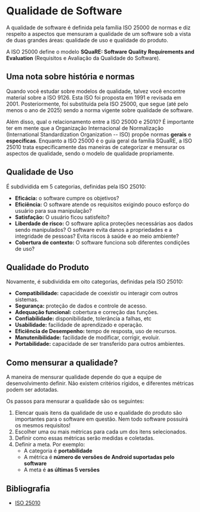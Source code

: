 # Qualidade de Software

A qualidade de software é definida pela família ISO 25000 de normas e diz respeito a aspectos que mensuram a qualidade 
de um software sob a vista de duas grandes áreas: qualidade de uso e qualidade do produto.

A ISO 25000 define o modelo **SQuaRE: Software Quality Requirements and Evaluation** (Requisitos e Avaliação da 
Qualidade do Software).

## Uma nota sobre história e normas

Quando você estudar sobre modelos de qualidade, talvez você encontre material sobre a ISO 9126. Esta ISO foi proposta 
em 1991 e revisada em 2001. Posteriormente, foi substituída pela ISO 25000, que segue (até pelo menos o ano de 2025) 
sendo a norma vigente sobre qualidade de software.

Além disso, qual o relacionamento entre a ISO 25000 e 25010? É importante ter em mente que a Organização Internacional
de Normalização (International Standardization Organization -- ISO) propõe normas **gerais** e **específicas**. 
Enquanto a ISO 25000 é o guia geral da família SQuaRE, a ISO 25010 trata especificamente das maneiras de categorizar
e mensurar os aspectos de qualidade, sendo o modelo de qualidade propriamente.

## Qualidade de Uso

É subdividida em 5 categorias, definidas pela ISO 25010:

* **Eficácia:** o software cumpre os objetivos? 
* **Eficiência:** O software atende os requisitos exigindo pouco esforço do usuário para sua manipulação?
* **Satisfação:** O usuário ficou satisfeito?
* **Liberdade de risco:** O software aplica proteções necessárias aos dados sendo manipulados? O software evita danos a
  propriedades e a integridade de pessoas? Evita riscos à saúde e ao meio ambiente?
* **Cobertura de contexto:** O software funciona sob diferentes condições de uso?


## Qualidade do Produto

Novamente, é subdividida em oito categorias, definidas pela ISO 25010:

* **Compatibilidade:** capacidade de coexistir ou interagir com outros sistemas.
* **Segurança:** proteção de dados e controle de acesso.
* **Adequação funcional:** cobertura e correção das funções.
* **Confiabilidade:** disponibilidade, tolerância a falhas, etc
* **Usabilidade:** facilidade de aprendizado e operação.
* **Eficiência de Desempenho:** tempo de resposta, uso de recursos.
* **Manutenibilidade:** facilidade de modificar, corrigir, evoluir.
* **Portabilidade:** capacidade de ser transferido para outros ambientes.

## Como mensurar a qualidade?

A maneira de mensurar qualidade depende do que a equipe de desenvolvimento definir. Não existem critérios rígidos, e 
diferentes métricas podem ser adotadas.

Os passos para mensurar a qualidade são os seguintes:

1. Elencar quais itens da qualidade de uso e qualidade do produto são importantes para o software em questão. Nem todo
   software possuirá os mesmos requisitos!
2. Escolher uma ou mais métricas para cada um dos itens selecionados. 
3. Definir como essas métricas serão medidas e coletadas.
4. Definir a meta. Por exemplo:
   * A categoria é **portabilidade**
   * A métrica é **número de versões de Android suportadas pelo software**
   * A meta é **as últimas 5 versões**

## Bibliografia

* [ISO 25010](https://iso25000.com/index.php/en/iso-25000-standards/iso-25010)